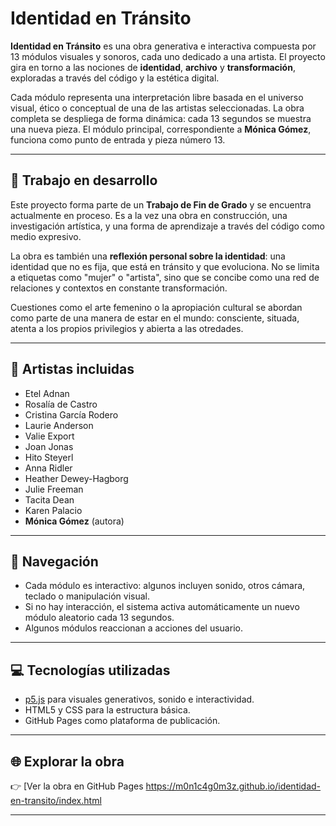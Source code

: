 # Identidad en Tránsito

**Identidad en Tránsito** es una obra generativa e interactiva compuesta por 13 módulos visuales y sonoros, cada uno dedicado a una artista. El proyecto gira en torno a las nociones de **identidad**, **archivo** y **transformación**, exploradas a través del código y la estética digital.

Cada módulo representa una interpretación libre basada en el universo visual, ético o conceptual de una de las artistas seleccionadas. La obra completa se despliega de forma dinámica: cada 13 segundos se muestra una nueva pieza. El módulo principal, correspondiente a **Mónica Gómez**, funciona como punto de entrada y pieza número 13.

---

## 🧪 Trabajo en desarrollo

Este proyecto forma parte de un **Trabajo de Fin de Grado** y se encuentra actualmente en proceso. Es a la vez una obra en construcción, una investigación artística, y una forma de aprendizaje a través del código como medio expresivo.

La obra es también una **reflexión personal sobre la identidad**: una identidad que no es fija, que está en tránsito y que evoluciona. No se limita a etiquetas como "mujer" o "artista", sino que se concibe como una red de relaciones y contextos en constante transformación.

Cuestiones como el arte femenino o la apropiación cultural se abordan como parte de una manera de estar en el mundo: consciente, situada, atenta a los propios privilegios y abierta a las otredades.

---

## 🎨 Artistas incluidas

- Etel Adnan  
- Rosalía de Castro  
- Cristina García Rodero  
- Laurie Anderson  
- Valie Export  
- Joan Jonas  
- Hito Steyerl  
- Anna Ridler  
- Heather Dewey-Hagborg  
- Julie Freeman  
- Tacita Dean  
- Karen Palacio  
- **Mónica Gómez** (autora)

---

## 🧭 Navegación

- Cada módulo es interactivo: algunos incluyen sonido, otros cámara, teclado o manipulación visual.
- Si no hay interacción, el sistema activa automáticamente un nuevo módulo aleatorio cada 13 segundos.
- Algunos módulos reaccionan a acciones del usuario.

---

## 💻 Tecnologías utilizadas

- [p5.js](https://p5js.org) para visuales generativos, sonido e interactividad.
- HTML5 y CSS para la estructura básica.
- GitHub Pages como plataforma de publicación.

---

## 🌐 Explorar la obra

👉 [Ver la obra en GitHub Pages https://m0n1c4g0m3z.github.io/identidad-en-transito/index.html

---




